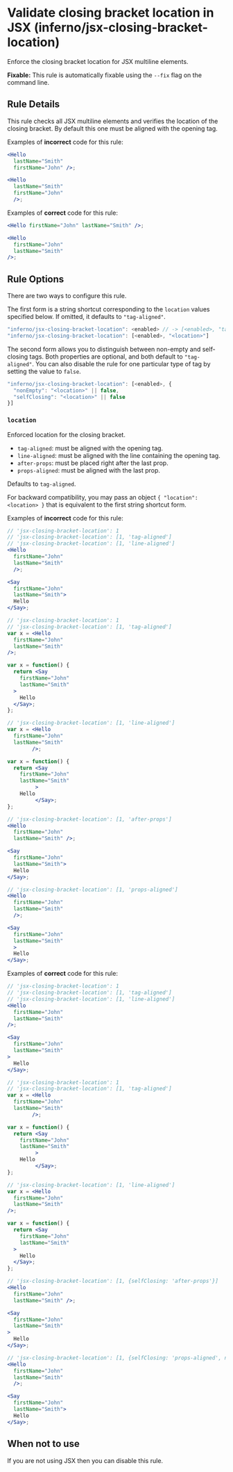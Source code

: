 # Validate closing bracket location in JSX (inferno/jsx-closing-bracket-location)

Enforce the closing bracket location for JSX multiline elements.

**Fixable:** This rule is automatically fixable using the `--fix` flag on the command line.

## Rule Details

This rule checks all JSX multiline elements and verifies the location of the closing bracket. By default this one must be aligned with the opening tag.

Examples of **incorrect** code for this rule:

```jsx
<Hello
  lastName="Smith"
  firstName="John" />;

<Hello
  lastName="Smith"
  firstName="John"
  />;
```

Examples of **correct** code for this rule:

```jsx
<Hello firstName="John" lastName="Smith" />;

<Hello
  firstName="John"
  lastName="Smith"
/>;
```

## Rule Options

There are two ways to configure this rule.

The first form is a string shortcut corresponding to the `location` values specified below. If omitted, it defaults to `"tag-aligned"`.

```js
"inferno/jsx-closing-bracket-location": <enabled> // -> [<enabled>, "tag-aligned"]
"inferno/jsx-closing-bracket-location": [<enabled>, "<location>"]
```

The second form allows you to distinguish between non-empty and self-closing tags. Both properties are optional, and both default to `"tag-aligned"`. You can also disable the rule for one particular type of tag by setting the value to `false`.

```js
"inferno/jsx-closing-bracket-location": [<enabled>, {
  "nonEmpty": "<location>" || false,
  "selfClosing": "<location>" || false
}]
```

### `location`

Enforced location for the closing bracket.

* `tag-aligned`: must be aligned with the opening tag.
* `line-aligned`: must be aligned with the line containing the opening tag.
* `after-props`: must be placed right after the last prop.
* `props-aligned`: must be aligned with the last prop.

Defaults to `tag-aligned`.

For backward compatibility, you may pass an object `{ "location": <location> }` that is equivalent to the first string shortcut form.

Examples of **incorrect** code for this rule:

```jsx
// 'jsx-closing-bracket-location': 1
// 'jsx-closing-bracket-location': [1, 'tag-aligned']
// 'jsx-closing-bracket-location': [1, 'line-aligned']
<Hello
  firstName="John"
  lastName="Smith"
  />;

<Say
  firstName="John"
  lastName="Smith">
  Hello
</Say>;

// 'jsx-closing-bracket-location': 1
// 'jsx-closing-bracket-location': [1, 'tag-aligned']
var x = <Hello
  firstName="John"
  lastName="Smith"
/>;

var x = function() {
  return <Say
    firstName="John"
    lastName="Smith"
  >
    Hello
  </Say>;
};

// 'jsx-closing-bracket-location': [1, 'line-aligned']
var x = <Hello
  firstName="John"
  lastName="Smith"
        />;

var x = function() {
  return <Say
    firstName="John"
    lastName="Smith"
         >
    Hello
         </Say>;
};

// 'jsx-closing-bracket-location': [1, 'after-props']
<Hello
  firstName="John"
  lastName="Smith" />;

<Say
  firstName="John"
  lastName="Smith">
  Hello
</Say>;

// 'jsx-closing-bracket-location': [1, 'props-aligned']
<Hello
  firstName="John"
  lastName="Smith"
  />;

<Say
  firstName="John"
  lastName="Smith"
  >
  Hello
</Say>;
```

Examples of **correct** code for this rule:

```jsx
// 'jsx-closing-bracket-location': 1
// 'jsx-closing-bracket-location': [1, 'tag-aligned']
// 'jsx-closing-bracket-location': [1, 'line-aligned']
<Hello
  firstName="John"
  lastName="Smith"
/>;

<Say
  firstName="John"
  lastName="Smith"
>
  Hello
</Say>;

// 'jsx-closing-bracket-location': 1
// 'jsx-closing-bracket-location': [1, 'tag-aligned']
var x = <Hello
  firstName="John"
  lastName="Smith"
        />;

var x = function() {
  return <Say
    firstName="John"
    lastName="Smith"
         >
    Hello
         </Say>;
};

// 'jsx-closing-bracket-location': [1, 'line-aligned']
var x = <Hello
  firstName="John"
  lastName="Smith"
/>;

var x = function() {
  return <Say
    firstName="John"
    lastName="Smith"
  >
    Hello
  </Say>;
};

// 'jsx-closing-bracket-location': [1, {selfClosing: 'after-props'}]
<Hello
  firstName="John"
  lastName="Smith" />;

<Say
  firstName="John"
  lastName="Smith"
>
  Hello
</Say>;

// 'jsx-closing-bracket-location': [1, {selfClosing: 'props-aligned', nonEmpty: 'after-props'}]
<Hello
  firstName="John"
  lastName="Smith"
  />;

<Say
  firstName="John"
  lastName="Smith">
  Hello
</Say>;
```

## When not to use

If you are not using JSX then you can disable this rule.
